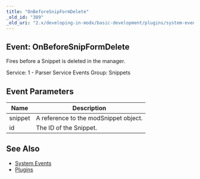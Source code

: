 ```yaml
---
title: "OnBeforeSnipFormDelete"
_old_id: "389"
_old_uri: "2.x/developing-in-modx/basic-development/plugins/system-events/onbeforesnipformdelete"
---
```


## Event: OnBeforeSnipFormDelete

Fires before a Snippet is deleted in the manager.

Service: 1 - Parser Service Events 
Group: Snippets

## Event Parameters

| Name | Description |
|------|-------------|
| snippet | A reference to the modSnippet object. |
| id | The ID of the Snippet. |
## See Also

- [System Events](developing-in-modx/basic-development/plugins/system-events "System Events")
- [Plugins](developing-in-modx/basic-development/plugins "Plugins")